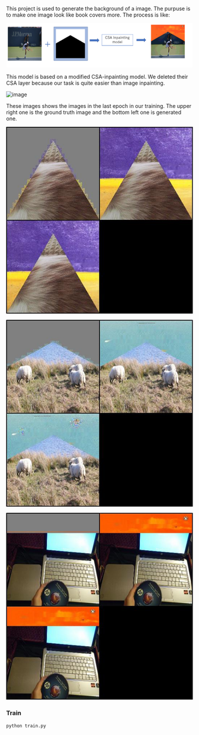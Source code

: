 This project is used to generate the background of a image. The purpuse is to make one image look like book covers more. The process is like:

![image](https://github.com/Touyuki/Background_generation/blob/main/images/csa.png)

This model is based on a modified CSA-inpainting model. We deleted their CSA layer because our task is quite easier than image inpainting.

![image](https://github.com/Touyuki/Background_generation/blob/main/images/1.png)


These images shows the images in the last epoch in our training. The upper right one is the ground truth image and the bottom left one is generated one.

![image](https://github.com/Touyuki/Background_generation/blob/main/images/1.jpg)


![image](https://github.com/Touyuki/Background_generation/blob/main/images/2.jpg)


![image](https://github.com/Touyuki/Background_generation/blob/main/images/3.jpg)

### Train
```bash
python train.py
```
